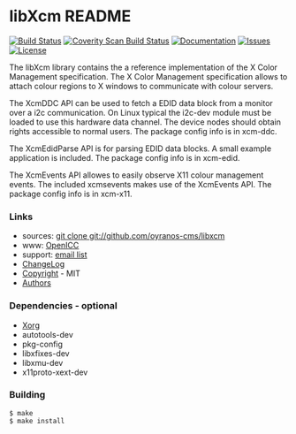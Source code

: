 # libXcm README
[![Build Status](https://travis-ci.org/oyranos-cms/libxcm.svg?branch=master)](https://travis-ci.org/oyranos-cms/libxcm)
[![Coverity Scan Build Status](https://scan.coverity.com/projects/4303/badge.svg)](https://scan.coverity.com/projects/4303)
[![Documentation](https://codedocs.xyz/oyranos-cms/libxcm.svg)](https://codedocs.xyz/oyranos-cms/libxcm/)
[![Issues](https://img.shields.io/github/issues-raw/oyranos-cms/libxcm.svg?style=flat-square)](https://github.com/oyranos-cms/libxcm/issues)
[![License](https://img.shields.io/github/license/mashape/apistatus.svg)](http://www.opensource.org/licenses/mit-license.php)

The libXcm library contains the a reference implementation of the 
X Color Management specification. The X Color Management specification 
allows to attach colour regions to X windows to communicate with colour
servers.

The XcmDDC API can be used to fetch a EDID data block from a monitor over
a i2c communication. On Linux typical the i2c-dev module
must be loaded to use this hardware data channel. The device nodes
should obtain rights accessible to normal users. The package config info is
in xcm-ddc.

The XcmEdidParse API is for parsing EDID data blocks. A small example 
application is included. The package config info is in xcm-edid.

The XcmEvents API allowes to easily observe X11 colour management events.
The included xcmsevents makes use of the XcmEvents API. The package config
info is in xcm-x11.


### Links
* sources: [git clone git://github.com/oyranos-cms/libxcm](https://github.com/oyranos-cms/libxcm)
* www: [OpenICC](http://www.oyranos.org/libxcm)
* support: [email list](http://lists.freedesktop.org/mailman/listinfo/openicc)
* [ChangeLog](docs/ChangeLog.md)
* [Copyright](docs/COPYING.md) - MIT
* [Authors](docs/AUTHORS.md)


### Dependencies - optional
* [Xorg](http://www.x.org)
* autotools-dev
* pkg-config
* libxfixes-dev
* libxmu-dev
* x11proto-xext-dev


### Building
    $ make
    $ make install


